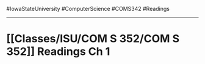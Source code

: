 #IowaStateUniversity
#ComputerScience 
#COMS342 
#Readings

---

# [[Classes/ISU/COM S 352/COM S 352]] Readings Ch 1